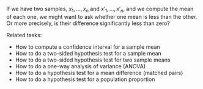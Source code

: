 
If we have two samples, $x_1, \ldots , x_n$ and $x'_1, \ldots , x'_n$,
and we compute the mean of each one, we might want to ask whether
one mean is less than the other.
Or more precisely, is their difference significantly less than zero?

Related tasks:

 * How to compute a confidence interval for a sample mean
 * How to do a two-sided hypothesis test for a sample mean
 * How to do a two-sided hypothesis test for two sample means
 * How to do a one-way analysis of variance (ANOVA)
 * How to do a hypothesis test for a mean difference (matched pairs)
 * How to do a hypothesis test for a population proportion
